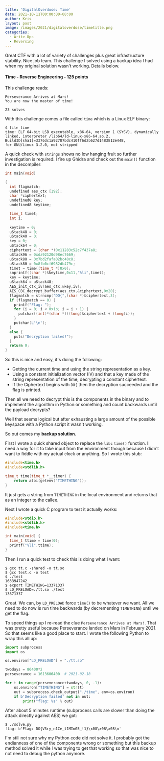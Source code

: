 ```yaml
---
title: 'DigitalOverdose: Time'
date: 2021-10-11T00:00:00+00:00
author: Kris
layout: post
image: /images/2021/digitaloverdose/timetitle.png
categories:
  - Write-Ups
  - Reversing
---
```

Great CTF with a lot of variety of challenges plus great infrastructure stability. Nice job team. This challenge I solved using a backup idea I had when my original solution wasn't working. Details below.

#### <a name="time"></a>Time - Reverse Engineering - 125 points

This challenge reads:

```
Perseverance Arrives at Mars!
You are now the master of time!

23 solves
```

With this challenge comes a file called `time` which is a Linux ELF binary:

```shell
$ file time
time: ELF 64-bit LSB executable, x86-64, version 1 (SYSV), dynamically
linked, interpreter /lib64/ld-linux-x86-64.so.2, BuildID[sha1]=3376dc1a92787bdc410ff6d2b627d1483812e448, 
for GNU/Linux 3.2.0, not stripped
```

A quick check with `strings` shows no low hanging fruit so further investigation is required. I fire up Ghidra and check out the `main()` function in the decompiler:

```c
int main(void)

{
  int flagmatch;
  undefined aes_ctx [192];
  char *ciphertext;
  undefined8 key;
  undefined8 keytime;

  time_t timet;
  int i;
  
  keytime = 0;
  uStack48 = 0;
  uStack40 = 0;
  key = 0;
  uStack64 = 0;
  ciphertext = (char *)0x11283c52c7f437a8;
  uStack96 = 0xda92120d98ec7669;
  uStack88 = 0x7bd2fafa02bc48c8;
  uStack80 = 0x8fb0cf6982db479c;
  timet = time((time_t *)0x0);
  snprintf((char *)&keytime,0x11,"%li",timet);
  key = keytime;
  uStack64 = uStack48;
  AES_init_ctx_iv(aes_ctx,&key,iv);
  AES_CBC_decrypt_buffer(aes_ctx,&ciphertext,0x20);
  flagmatch = strncmp("DO{",(char *)&ciphertext,3);
  if (flagmatch == 0) {
    printf("Flag: ");
    for (i = 0; i < 0x1b; i = i + 1) {
      putchar((int)*(char *)((long)&ciphertext + (long)i));
    }
    putchar(L'\n');
  }
  else {
    puts("Decryption failed!");
  }
  return 0;
}
```

So this is nice and easy, it's doing the following:

- Getting the current time and using the string representation as a key.
- Using a constant initialization vector (IV) and that a key made of the string representation of the time, decrypting a constant ciphertext.
- If the Ciphertext begins with `DO{` then the decryption succeeded and the flag is printed.

Then all we need to decrypt this is the components in the binary and to implement the algorithm in Python or something and count backwards until the payload decrypts?

Well that seems logical but after exhausting a large amount of the possible keyspace with a Python script it wasn't working. 

So out comes my **backup solution**. 

First I wrote a quick shared object to replace the `libc` `time()` function. I need a way for it to take input from the environment though because I didn't want to fiddle with my actual clock or anything. So I wrote this stub:

```c
#include<time.h>
#include<stdlib.h>

time_t time(time_t *__timer) {
    return atoi(getenv("TIMETHING"));
}
```

It just gets a string from `TIMETHING` in the local environment and returns that as an integer to the callee.

Next I wrote a quick C program to test it actually works:

```c
#include<stdio.h>
#include<stdlib.h>  
#include<time.h>  

int main(void) { 
  time_t ttime = time(0);   
  printf("%li",ttime);
}
```

Then I run a quick test to check this is doing what I want:

```shell
$ gcc tt.c -shared -o tt.so
$ gcc test.c -o test
$ ./test
1633947242
$ export TIMETHING=13371337
$ LD_PRELOAD=./tt.so ./test
13371337
```

Great. We can, by `LD_PRELOAD` force `time()` to be whatever we want. All we need to do now is run time backwards (by decrementing `TIMETHING`) until we get the flag.

To speed things up I re-read the clue `Perseverance Arrives at Mars!`. That was pretty useful because Perseverance landed on Mars in February 2021. So that seems like a good place to start. I wrote the following Python to wrap this all up:

```python
import subprocess
import os

os.environ["LD_PRELOAD"] = "./tt.so"

twodays = 86400*2
perseverance = 1613606400  # 2021-02-18

for t in range(perseverance+twodays, 0, -1):
    os.environ["TIMETHING"] = str(t)
    out = subprocess.check_output("./time", env=os.environ)
    if b'Decryption failed' not in out:
        print("flag: %s" % out)

```

After about 5 minutes runtime (subprocess calls are slower than doing the attack directly against AES) we got:

```shell
$ ./solve.py 
flag: b'Flag: DO{V3ry_n1Ce_t1MInG5_!1}\x08\x08\x08\n'
```

I'm still not sure why my Python code did not solve it. I probably got the endianness of one of the components wrong or something but this backup method solved it while I was trying to get that working so that was nice to not need to debug the python anymore.

